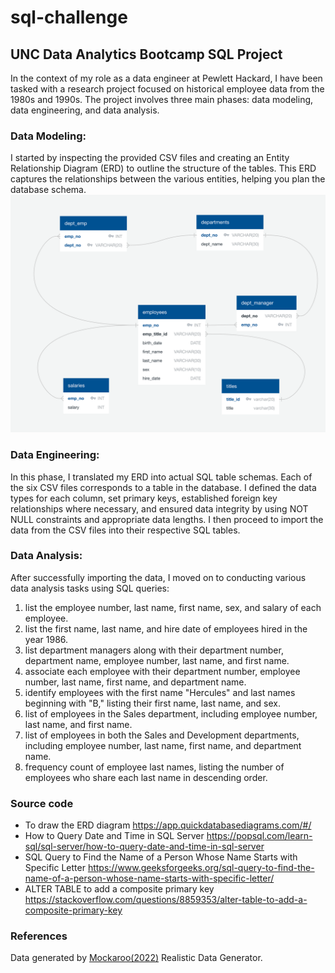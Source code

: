 # sql-challenge
## UNC Data Analytics Bootcamp SQL Project

In the context of my role as a data engineer at Pewlett Hackard, I have been tasked with a research project focused on historical employee data from the 1980s and 1990s. The project involves three main phases: data modeling, data engineering, and data analysis.

### Data Modeling:
I started by inspecting the provided CSV files and creating an Entity Relationship Diagram (ERD) to outline the structure of the tables. This ERD captures the relationships between the various entities, helping you plan the database schema.
![ERD](EmployeeSQL/ERD.png)

### Data Engineering:
In this phase, I translated my ERD into actual SQL table schemas. Each of the six CSV files corresponds to a table in the database. I defined the data types for each column, set primary keys, established foreign key relationships where necessary, and ensured data integrity by using NOT NULL constraints and appropriate data lengths. I then proceed to import the data from the CSV files into their respective SQL tables.

### Data Analysis:
After successfully importing the data, I moved on to conducting various data analysis tasks using SQL queries:

1. list the employee number, last name, first name, sex, and salary of each employee.
2. list the first name, last name, and hire date of employees hired in the year 1986.
3. list department managers along with their department number, department name, employee number, last name, and first name.
4. associate each employee with their department number, employee number, last name, first name, and department name.
5. identify employees with the first name "Hercules" and last names beginning with "B," listing their first name, last name, and sex.
6. list of employees in the Sales department, including employee number, last name, and first name.
7. list of employees in both the Sales and Development departments, including employee number, last name, first name, and department name.
8. frequency count of employee last names, listing the number of employees who share each last name in descending order.

### Source code
- To draw the ERD diagram <https://app.quickdatabasediagrams.com/#/>
- How to Query Date and Time in SQL Server <https://popsql.com/learn-sql/sql-server/how-to-query-date-and-time-in-sql-server>
- SQL Query to Find the Name of a Person Whose Name Starts with Specific Letter <https://www.geeksforgeeks.org/sql-query-to-find-the-name-of-a-person-whose-name-starts-with-specific-letter/>
- ALTER TABLE to add a composite primary key <https://stackoverflow.com/questions/8859353/alter-table-to-add-a-composite-primary-key>

### References
Data generated by [Mockaroo(2022)](https://mockaroo.com/) Realistic Data Generator.

